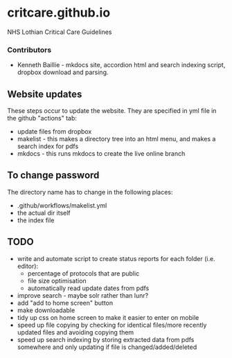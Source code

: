 # critcare.github.io
NHS Lothian Critical Care Guidelines

### Contributors
- Kenneth Baillie - mkdocs site, accordion html and search indexing script, dropbox download and parsing.

## Website updates

These steps occur to update the website. They are specified in yml file in the github "actions" tab:
- update files from dropbox
- makelist - this makes a directory tree into an html menu, and makes a search index for pdfs
- mkdocs - this runs mkdocs to create the live online branch

## To change password
The directory name has to change in the following places:
- .github/workflows/makelist.yml
- the actual dir itself
- the index file

## TODO

- write and automate script to create status reports for each folder (i.e. editor):
	- percentage of protocols that are public
	- file size optimisation
	- automatically read update dates from pdfs
- improve search - maybe solr rather than lunr?
- add "add to home screen" button
- make downloadable
- tidy up css on home screen to make it easier to enter on mobile
- speed up file copying by checking for identical files/more recently updated files and avoiding copying them
- speed up search indexing by storing extracted data from pdfs somewhere and only updating if file is changed/added/deleted
